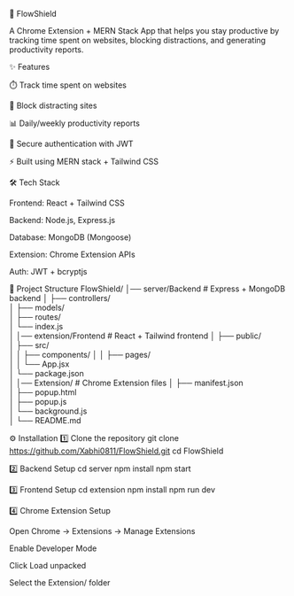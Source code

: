 🚀 FlowShield

A Chrome Extension + MERN Stack App that helps you stay productive by tracking time spent on websites, blocking distractions, and generating productivity reports.

✨ Features

⏱️ Track time spent on websites

🚫 Block distracting sites

📊 Daily/weekly productivity reports

🔐 Secure authentication with JWT

⚡ Built using MERN stack + Tailwind CSS

🛠️ Tech Stack

Frontend: React + Tailwind CSS

Backend: Node.js, Express.js

Database: MongoDB (Mongoose)

Extension: Chrome Extension APIs

Auth: JWT + bcryptjs

📂 Project Structure
FlowShield/
│── server/Backend            # Express + MongoDB backend
│   ├── controllers/    
│   ├── models/         
│   ├── routes/         
│   └── index.js       
│
│── extension/Frontend           # React + Tailwind frontend
│   ├── public/         
│   ├── src/            
│   │   ├── components/ 
│   │   ├── pages/      
│   │   └── App.jsx     
│   └── package.json    
│
│── Extension/          # Chrome Extension files
│   ├── manifest.json   
│   ├── popup.html      
│   ├── popup.js        
│   └── background.js   
│
└── README.md

⚙️ Installation
1️⃣ Clone the repository
git clone https://github.com/Xabhi0811/FlowShield.git
cd FlowShield

2️⃣ Backend Setup
cd server
npm install
npm start

3️⃣ Frontend Setup
cd extension
npm install
npm run dev

4️⃣ Chrome Extension Setup

Open Chrome → Extensions → Manage Extensions

Enable Developer Mode

Click Load unpacked

Select the Extension/ folder

